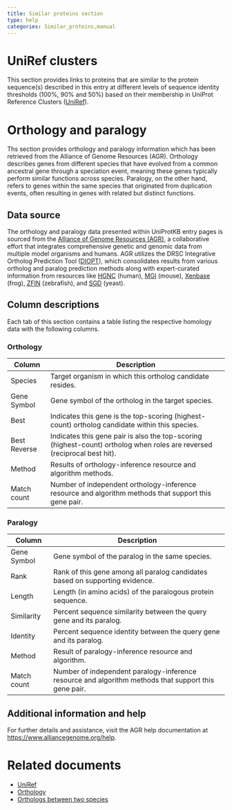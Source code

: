 ```yaml
---
title: Similar proteins section
type: help
categories: Similar_proteins,manual
---
```


# UniRef clusters

This section provides links to proteins that are similar to the protein sequence(s) described in this entry at different levels of sequence identity thresholds (100%, 90% and 50%) based on their membership in UniProt Reference Clusters ([UniRef](https://www.uniprot.org/help/uniref)).

# Orthology and paralogy

Ths section provides orthology and paralogy information which has been retrieved from the Alliance of Genome Resources (AGR). Orthology describes genes from different species that have evolved from a common ancestral gene through a speciation event, meaning these genes typically perform similar functions across species. Paralogy, on the other hand, refers to genes within the same species that originated from duplication events, often resulting in genes with related but distinct functions.

## Data source

The orthology and paralogy data presented within UniProtKB entry pages is sourced from the [Alliance of Genome Resources (AGR)](https://www.alliancegenome.org/), a collaborative effort that integrates comprehensive genetic and genomic data from multiple model organisms and humans. AGR utilizes the DRSC Integrative Ortholog Prediction Tool ([DIOPT](https://www.flyrnai.org/diopt)), which consolidates results from various ortholog and paralog prediction methods along with expert-curated information from resources like [HGNC](https://www.genenames.org/) (human), [MGI](https://www.informatics.jax.org/) (mouse), [Xenbase](https://www.xenbase.org/) (frog), [ZFIN](https://zfin.org/) (zebrafish), and [SGD](https://www.yeastgenome.org/) (yeast).

## Column descriptions

Each tab of this section contains a table listing the respective homology data with the following columns.

### Orthology

| Column       | Description                                                                                                              |
| ------------ | ------------------------------------------------------------------------------------------------------------------------ |
| Species      | Target organism in which this ortholog candidate resides.                                                                |
| Gene Symbol  | Gene symbol of the ortholog in the target species.                                                                       |
| Best         | Indicates this gene is the top-scoring (highest-count) ortholog candidate within this species.                           |
| Best Reverse | Indicates this gene pair is also the top-scoring (highest-count) ortholog when roles are reversed (reciprocal best hit). |
| Method       | Results of orthology-inference resource and algorithm methods.                                                           |
| Match count  | Number of independent orthology-inference resource and algorithm methods that support this gene pair.                    |

### Paralogy

| Column      | Description                                                                                          |
| ----------- | ---------------------------------------------------------------------------------------------------- |
| Gene Symbol | Gene symbol of the paralog in the same species.                                                      |
| Rank        | Rank of this gene among all paralog candidates based on supporting evidence.                         |
| Length      | Length (in amino acids) of the paralogous protein sequence.                                          |
| Similarity  | Percent sequence similarity between the query gene and its paralog.                                  |
| Identity    | Percent sequence identity between the query gene and its paralog.                                    |
| Method      | Result of paralogy-inference resource and algorithm.                                                 |
| Match count | Number of independent paralogy-inference resource and algorithm methods that support this gene pair. |

## Additional information and help

For further details and assistance, visit the AGR help documentation at https://www.alliancegenome.org/help.

# Related documents

- [UniRef](https://www.uniprot.org/help/uniref)
- [Orthology](https://www.uniprot.org/help/orthology)
- [Orthologs between two species](https://www.uniprot.org/help/orthologs_between_two_species)
